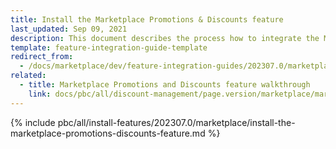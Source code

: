 ```yaml
---
title: Install the Marketplace Promotions & Discounts feature
last_updated: Sep 09, 2021
description: This document describes the process how to integrate the Marketplace Promotions & Discounts feature into a Spryker project.
template: feature-integration-guide-template
redirect_from:
  - /docs/marketplace/dev/feature-integration-guides/202307.0/marketplace-promotions-discounts-feature-integration.html
related:
  - title: Marketplace Promotions and Discounts feature walkthrough
    link: docs/pbc/all/discount-management/page.version/marketplace/marketplace-promotions-discounts-feature-overview.html
---
```


{% include pbc/all/install-features/202307.0/marketplace/install-the-marketplace-promotions-discounts-feature.md %} <!-- To edit, see /_includes/pbc/all/install-features/202307.0/marketplace/install-the-marketplace-promotions-discounts-feature.md -->
